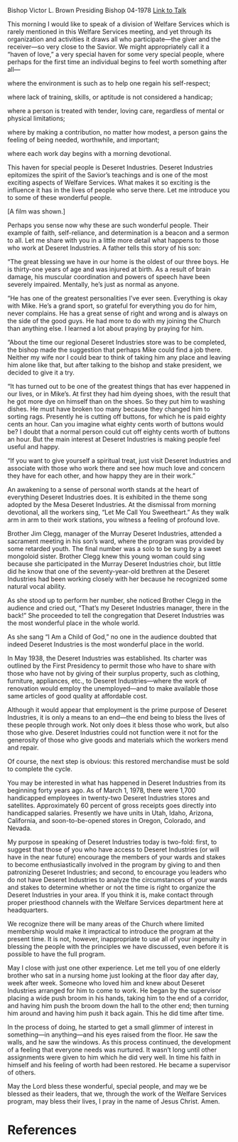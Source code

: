 Bishop Victor L. Brown
Presiding Bishop
04-1978
[Link to Talk](https://www.churchofjesuschrist.org/study/general-conference/1978/04/a-haven-of-love?lang=eng)

This morning I would like to speak of a division of Welfare Services which is rarely mentioned in this Welfare Services meeting, and yet through its organization and activities it draws all who participate—the giver and the receiver—so very close to the Savior. We might appropriately call it a “haven of love,” a very special haven for some very special people, where perhaps for the first time an individual begins to feel worth something after all—





where the environment is such as to help one regain his self-respect;





where lack of training, skills, or aptitude is not considered a handicap;





where a person is treated with tender, loving care, regardless of mental or physical limitations;





where by making a contribution, no matter how modest, a person gains the feeling of being needed, worthwhile, and important;





where each work day begins with a morning devotional.





This haven for special people is Deseret Industries. Deseret Industries epitomizes the spirit of the Savior’s teachings and is one of the most exciting aspects of Welfare Services. What makes it so exciting is the influence it has in the lives of people who serve there. Let me introduce you to some of these wonderful people.

[A film was shown.]

Perhaps you sense now why these are such wonderful people. Their example of faith, self-reliance, and determination is a beacon and a sermon to all. Let me share with you in a little more detail what happens to those who work at Deseret Industries. A father tells this story of his son:

“The great blessing we have in our home is the oldest of our three boys. He is thirty-one years of age and was injured at birth. As a result of brain damage, his muscular coordination and powers of speech have been severely impaired. Mentally, he’s just as normal as anyone.

“He has one of the greatest personalities I’ve ever seen. Everything is okay with Mike. He’s a grand sport, so grateful for everything you do for him, never complains. He has a great sense of right and wrong and is always on the side of the good guys. He had more to do with my joining the Church than anything else. I learned a lot about praying by praying for him.

“About the time our regional Deseret Industries store was to be completed, the bishop made the suggestion that perhaps Mike could find a job there. Neither my wife nor I could bear to think of taking him any place and leaving him alone like that, but after talking to the bishop and stake president, we decided to give it a try.

“It has turned out to be one of the greatest things that has ever happened in our lives, or in Mike’s. At first they had him dyeing shoes, with the result that he got more dye on himself than on the shoes. So they put him to washing dishes. He must have broken too many because they changed him to sorting rags. Presently he is cutting off buttons, for which he is paid eighty cents an hour. Can you imagine what eighty cents worth of buttons would be? I doubt that a normal person could cut off eighty cents worth of buttons an hour. But the main interest at Deseret Industries is making people feel useful and happy.

“If you want to give yourself a spiritual treat, just visit Deseret Industries and associate with those who work there and see how much love and concern they have for each other, and how happy they are in their work.”

An awakening to a sense of personal worth stands at the heart of everything Deseret Industries does. It is exhibited in the theme song adopted by the Mesa Deseret Industries. At the dismissal from morning devotional, all the workers sing, “Let Me Call You Sweetheart.” As they walk arm in arm to their work stations, you witness a feeling of profound love.

Brother Jim Clegg, manager of the Murray Deseret Industries, attended a sacrament meeting in his son’s ward, where the program was provided by some retarded youth. The final number was a solo to be sung by a sweet mongoloid sister. Brother Clegg knew this young woman could sing because she participated in the Murray Deseret Industries choir, but little did he know that one of the seventy-year-old brethren at the Deseret Industries had been working closely with her because he recognized some natural vocal ability.

As she stood up to perform her number, she noticed Brother Clegg in the audience and cried out, “That’s my Deseret Industries manager, there in the back!” She proceeded to tell the congregation that Deseret Industries was the most wonderful place in the whole world.

As she sang “I Am a Child of God,” no one in the audience doubted that indeed Deseret Industries is the most wonderful place in the world.

In May 1938, the Deseret Industries was established. Its charter was outlined by the First Presidency to permit those who have to share with those who have not by giving of their surplus property, such as clothing, furniture, appliances, etc., to Deseret Industries—where the work of renovation would employ the unemployed—and to make available those same articles of good quality at affordable cost.

Although it would appear that employment is the prime purpose of Deseret Industries, it is only a means to an end—the end being to bless the lives of these people through work. Not only does it bless those who work, but also those who give. Deseret Industries could not function were it not for the generosity of those who give goods and materials which the workers mend and repair.

Of course, the next step is obvious: this restored merchandise must be sold to complete the cycle.

You may be interested in what has happened in Deseret Industries from its beginning forty years ago. As of March 1, 1978, there were 1,700 handicapped employees in twenty-two Deseret Industries stores and satellites. Approximately 60 percent of gross receipts goes directly into handicapped salaries. Presently we have units in Utah, Idaho, Arizona, California, and soon-to-be-opened stores in Oregon, Colorado, and Nevada.

My purpose in speaking of Deseret Industries today is two-fold: first, to suggest that those of you who have access to Deseret Industries (or will have in the near future) encourage the members of your wards and stakes to become enthusiastically involved in the program by giving to and then patronizing Deseret Industries; and second, to encourage you leaders who do not have Deseret Industries to analyze the circumstances of your wards and stakes to determine whether or not the time is right to organize the Deseret Industries in your area. If you think it is, make contact through proper priesthood channels with the Welfare Services department here at headquarters.

We recognize there will be many areas of the Church where limited membership would make it impractical to introduce the program at the present time. It is not, however, inappropriate to use all of your ingenuity in blessing the people with the principles we have discussed, even before it is possible to have the full program.

May I close with just one other experience. Let me tell you of one elderly brother who sat in a nursing home just looking at the floor day after day, week after week. Someone who loved him and knew about Deseret Industries arranged for him to come to work. He began by the supervisor placing a wide push broom in his hands, taking him to the end of a corridor, and having him push the broom down the hall to the other end; then turning him around and having him push it back again. This he did time after time.

In the process of doing, he started to get a small glimmer of interest in something—in anything—and his eyes raised from the floor. He saw the walls, and he saw the windows. As this process continued, the development of a feeling that everyone needs was nurtured. It wasn’t long until other assignments were given to him which he did very well. In time his faith in himself and his feeling of worth had been restored. He became a supervisor of others.

May the Lord bless these wonderful, special people, and may we be blessed as their leaders, that we, through the work of the Welfare Services program, may bless their lives, I pray in the name of Jesus Christ. Amen.

# References
